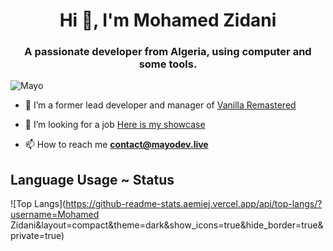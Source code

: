 <h1 align="center">Hi 👋, I'm Mohamed Zidani</h1>
<h3 align="center">A passionate developer from Algeria, using computer and some tools.</h3>

<p align="left"> <img src="https://komarev.com/ghpvc/?username=d3marko" alt="Mayo" /> </p>

- 🔭 I’m a former lead developer and manager of  [Vanilla Remastered](https://vanilla-remastered.com)

- 🤔 I’m looking for a job [Here is my showcase](https://mayodev.live)

- 📫 How to reach me **contact@mayodev.live**


## Language Usage ~ Status
![Top Langs](https://github-readme-stats.aemiej.vercel.app/api/top-langs/?username=Mohamed Zidani&layout=compact&theme=dark&show_icons=true&hide_border=true&private=true)
<p align="center">

